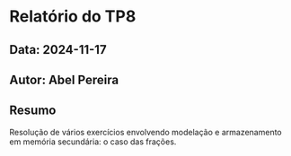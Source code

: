 # Relatório do TP8
## Data: 2024-11-17
## Autor: Abel Pereira

## Resumo

Resolução de vários exercícios envolvendo modelação e armazenamento em memória secundária: o caso das frações.
